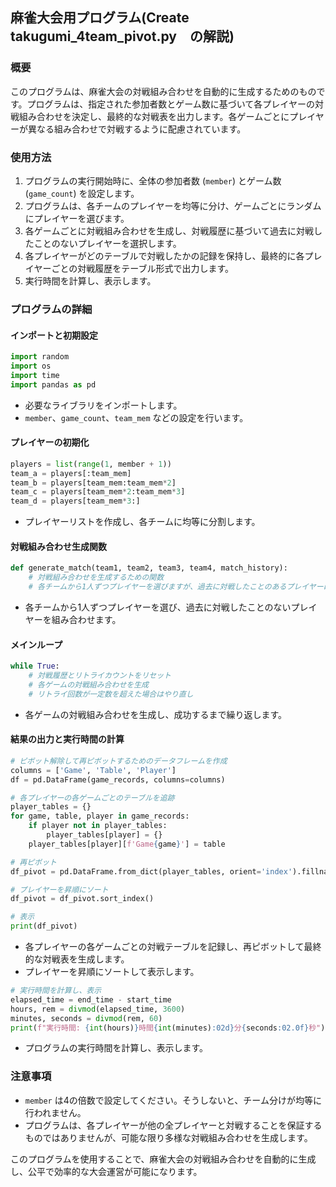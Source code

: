 ## 麻雀大会用プログラム(Create takugumi_4team_pivot.py　の解説)

### 概要

このプログラムは、麻雀大会の対戦組み合わせを自動的に生成するためのものです。プログラムは、指定された参加者数とゲーム数に基づいて各プレイヤーの対戦組み合わせを決定し、最終的な対戦表を出力します。各ゲームごとにプレイヤーが異なる組み合わせで対戦するように配慮されています。

### 使用方法

1. プログラムの実行開始時に、全体の参加者数 (`member`) とゲーム数 (`game_count`) を設定します。
2. プログラムは、各チームのプレイヤーを均等に分け、ゲームごとにランダムにプレイヤーを選びます。
3. 各ゲームごとに対戦組み合わせを生成し、対戦履歴に基づいて過去に対戦したことのないプレイヤーを選択します。
4. 各プレイヤーがどのテーブルで対戦したかの記録を保持し、最終的に各プレイヤーごとの対戦履歴をテーブル形式で出力します。
5. 実行時間を計算し、表示します。

### プログラムの詳細

#### インポートと初期設定

```python
import random
import os
import time
import pandas as pd
```

- 必要なライブラリをインポートします。
- `member`、`game_count`、`team_mem` などの設定を行います。

#### プレイヤーの初期化

```python
players = list(range(1, member + 1))
team_a = players[:team_mem]
team_b = players[team_mem:team_mem*2]
team_c = players[team_mem*2:team_mem*3]
team_d = players[team_mem*3:]
```

- プレイヤーリストを作成し、各チームに均等に分割します。

#### 対戦組み合わせ生成関数

```python
def generate_match(team1, team2, team3, team4, match_history):
    # 対戦組み合わせを生成するための関数
    # 各チームから1人ずつプレイヤーを選びますが、過去に対戦したことのあるプレイヤーは除外します
```

- 各チームから1人ずつプレイヤーを選び、過去に対戦したことのないプレイヤーを組み合わせます。

#### メインループ

```python
while True:
    # 対戦履歴とリトライカウントをリセット
    # 各ゲームの対戦組み合わせを生成
    # リトライ回数が一定数を超えた場合はやり直し
```

- 各ゲームの対戦組み合わせを生成し、成功するまで繰り返します。

#### 結果の出力と実行時間の計算

```python
# ピボット解除して再ピボットするためのデータフレームを作成
columns = ['Game', 'Table', 'Player']
df = pd.DataFrame(game_records, columns=columns)

# 各プレイヤーの各ゲームごとのテーブルを追跡
player_tables = {}
for game, table, player in game_records:
    if player not in player_tables:
        player_tables[player] = {}
    player_tables[player][f'Game{game}'] = table

# 再ピボット
df_pivot = pd.DataFrame.from_dict(player_tables, orient='index').fillna('')

# プレイヤーを昇順にソート
df_pivot = df_pivot.sort_index()

# 表示
print(df_pivot)
```

- 各プレイヤーの各ゲームごとの対戦テーブルを記録し、再ピボットして最終的な対戦表を生成します。
- プレイヤーを昇順にソートして表示します。

```python
# 実行時間を計算し、表示
elapsed_time = end_time - start_time
hours, rem = divmod(elapsed_time, 3600)
minutes, seconds = divmod(rem, 60)
print(f"実行時間: {int(hours)}時間{int(minutes):02d}分{seconds:02.0f}秒")
```

- プログラムの実行時間を計算し、表示します。

### 注意事項

- `member` は4の倍数で設定してください。そうしないと、チーム分けが均等に行われません。
- プログラムは、各プレイヤーが他の全プレイヤーと対戦することを保証するものではありませんが、可能な限り多様な対戦組み合わせを生成します。

このプログラムを使用することで、麻雀大会の対戦組み合わせを自動的に生成し、公平で効率的な大会運営が可能になります。
